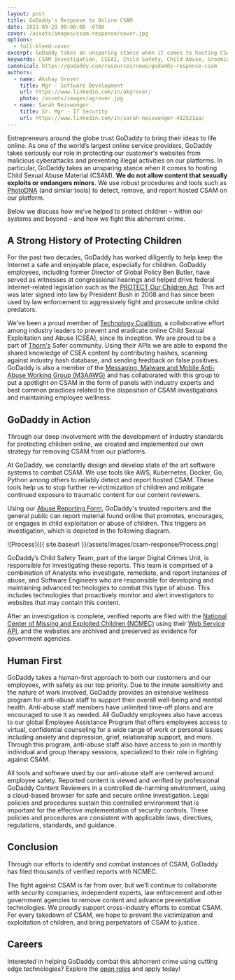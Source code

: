 ```yaml
---
layout: post
title: GoDaddy's Response to Online CSAM
date: 2021-09-29 00:00:00 -0700
cover: /assets/images/csam-response/cover.jpg
options:
  - full-bleed-cover
excerpt: GoDaddy takes an unsparing stance when it comes to hosting CSAM (Child Sexual Abuse Material). We use many resources available to detect, remove, and report hosted CSAM on our platform(s). We do not allow content that sexually exploits or endangers minors. In this blog post we discuss how we’ve helped to protect children – within our systems and beyond – and how we watch for and fight this abhorrent crime.
keywords: CSAM Investigation, CSEAI, Child Safety, Child Abuse, Grooming
canonical: https://godaddy.com/resources/news/godaddy-response-csam
authors:
  - name: Akshay Grover
    title: Mgr - Software Development
    url: https://www.linkedin.com/in/akgrover/
    photo: /assets/images/agrover.jpg
  - name: Sarah Neiswonger
    title: Sr. Mgr - IT Security
    url: https://www.linkedin.com/in/sarah-neiswonger-482521aa/
---
```


Entrepreneurs around the globe trust GoDaddy to bring their ideas to life
online. As one of the world’s largest online service providers, GoDaddy takes
seriously our role in protecting our customer's websites from malicious
cyberattacks and preventing illegal activities on our platforms. In particular,
GoDaddy takes an unsparing stance when it comes to hosting Child Sexual Abuse
Material (CSAM). **We do not allow content that sexually exploits or endangers
minors**. We use robust procedures and tools such as
[PhotoDNA](https://www.microsoft.com/en-us/photodna) (and similar tools) to
detect, remove, and report hosted CSAM on our platform.

Below we discuss how we’ve helped to protect children – within our systems and
beyond – and how we fight this abhorrent crime.

## A Strong History of Protecting Children

For the past two decades, GoDaddy has worked diligently to help keep the
Internet a safe and enjoyable place, especially for children. GoDaddy employees,
including former Director of Global Policy Ben Butler, have served as witnesses
at congressional hearings and helped drive federal Internet-related legislation
such as the [PROTECT Our Children Act](https://www.congress.gov/bill/110th-congress/senate-bill/1738).
This act was later signed into law by President Bush in 2008 and has since been
used by law enforcement to aggressively fight and prosecute online child
predators.

We’ve been a proud member of [Technology Coalition](https://technologycoalition.org/),
a collaborative effort among industry leaders to prevent and eradicate online
Child Sexual Exploitation and Abuse (CSEA), since its inception. We are proud to
be a part of [Thorn's](https://www.thorn.org/) Safer community. Using their APIs
we are able to expand the shared knowledge of CSEA content by contributing
hashes, scanning against industry hash database, and sending feedback on false
positives. GoDaddy is also a member of the
[Messaging, Malware and Mobile Anti-Abuse Working Group (M3AAWG)](https://www.m3aawg.org/)
and has collaborated with this group to put a spotlight on CSAM in the form of
panels with industry experts and best common practices related to the
disposition of CSAM investigations and maintaining employee wellness.

## GoDaddy in Action

Through our deep involvement with the development of industry standards for
protecting children online, we created and implemented our own strategy for
removing CSAM from our platforms.

At GoDaddy, we constantly design and develop state of the art software systems
to combat CSAM. We use tools like AWS, Kubernetes, Docker, Go, Python among
others to reliably detect and report hosted CSAM. These tools help us to stop
further re-victimization of children and mitigate continued exposure to
traumatic content for our content reviewers.

Using our [Abuse Reporting Form](https://supportcenter.godaddy.com/abusereport),
GoDaddy's trusted reporters and the general public can report material found
online that promotes, encourages, or engages in child exploitation or abuse of
children. This triggers an investigation, which is depicted in the following
diagram.

![Process]({{ site.baseurl }}/assets/images/csam-response/Process.png)

GoDaddy’s Child Safety Team, part of the larger Digital Crimes Unit, is
responsible for investigating these reports. This team is comprised of a
combination of Analysts who investigate, remediate, and report instances of
abuse, and Software Engineers who are responsible for developing and maintaining
advanced technologies to combat this type of abuse. This includes technologies
that proactively monitor and alert investigators to websites that may contain
this content.

After an investigation is complete, verified reports are filed with the
[National Center of Missing and Exploited Children (NCMEC)](https://www.missingkids.org/)
using their [Web Service API](https://report.cybertip.org/ispws/documentation/),
and the websites are archived and preserved as evidence for government agencies.

## Human First

GoDaddy takes a human-first approach to both our customers and our employees,
with safety as our top priority. Due to the innate sensitivity and the nature of
work involved, GoDaddy provides an extensive wellness program for anti-abuse
staff to support their overall well-being and mental health. Anti-abuse staff
members have unlimited time-off plans and are encouraged to use it as needed.
All GoDaddy employees also have access to our global Employee Assistance Program
that offers employees access to virtual, confidential counseling for a wide
range of work or personal issues including anxiety and depression, grief,
relationship support, and more. Through this program, anti-abuse staff also have
access to join in monthly individual and group therapy sessions, specialized to
their role in fighting against CSAM.

All tools and software used by our anti-abuse staff are centered around employee
safety. Reported content is viewed and verified by professional GoDaddy Content
Reviewers in a controlled de-harming environment, using a cloud-based browser
for safe and secure online investigation. Legal policies and procedures sustain
this controlled environment that is important for the effective implementation
of security controls. These policies and procedures are consistent with
applicable laws, directives, regulations, standards, and guidance.

## Conclusion

Through our efforts to identify and combat instances of CSAM, GoDaddy has filed
thousands of verified reports with NCMEC.

The fight against CSAM is far from over, but we’ll continue to collaborate with
security companies, independent experts, law enforcement and other government
agencies to remove content and advance preventative technologies. We proudly
support cross-industry efforts to combat CSAM. For every takedown of CSAM, we
hope to prevent the victimization and exploitation of children, and bring
perpetrators of CSAM to justice.

## Careers

Interested in helping GoDaddy combat this abhorrent crime using cutting edge
technologies? Explore the [open roles](https://careers.godaddy.com/) and apply
today!
